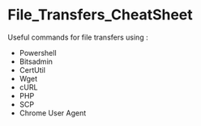 # File_Transfers_CheatSheet
Useful commands for file transfers using :

- Powershell
- Bitsadmin
- CertUtil
- Wget
- cURL
- PHP
- SCP
- Chrome User Agent
